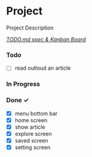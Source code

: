 # Project

Project Description

<em>[TODO.md spec & Kanban Board](https://bit.ly/3fCwKfM)</em>

### Todo

- [ ] read outloud an article


### In Progress


### Done ✓

- [x] menu bottom bar  
- [x] home screen  
- [x] show article  
- [x] explore screen  
- [x] saved screen  
- [x] setting screen  
